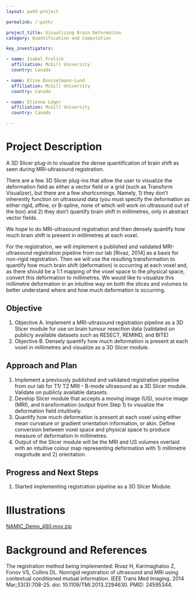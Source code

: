 ```yaml
---
layout: pw43-project

permalink: /:path/

project_title: Visualizing Brain Deformation
category: Quantification and Computation

key_investigators:

- name: Isabel Frolick
  affiliation: McGill University
  country: Canada

- name: Elise Donzselmann-Lund
  affiliation: McGill University
  country: Canada

- name: Étienne Léger
  affiliation: McGill University
  country: Canada

---
```


# Project Description

<!-- Add a short paragraph describing the project. -->


A 3D Slicer plug-in to visualize the dense quantification of brain shift as seen during MRI-ultrasound registration.

There are a few 3D Slicer plug-ins that allow the user to visualize the deformation field as either a vector field or a grid (such as Transform Visualizer), but there are a few shortcomings. Namely, 1) they don’t inherently function on ultrasound data (you must specify the deformation as either rigid, affine, or B-spline, none of which will work on ultrasound out of the box) and 2) they don’t quantify brain shift in millimetres, only in abstract vector fields.

We hope to do MRI-ultrasound registration and then densely quantify how much brain shift is present in millimetres at each voxel.

For the registration, we will implement a published and validated MRI-ultrasound registration pipeline from our lab [Rivaz, 2014] as a basis for non-rigid registration. Then we will use the resulting transformation to quantify how much brain shift (deformation) is occurring at each voxel and, as there should be a 1:1 mapping of the voxel space to the physical space, convert this deformation to millimetres. We would like to visualize this millimetre deformation in an intuitive way on both the slices and volumes to better understand where and how much deformation is occurring. 





## Objective

<!-- Describe here WHAT you would like to achieve (what you will have as end result). -->


1. Objective A. Implement a MRI-ultrasound registration pipeline as a 3D Slicer module for use on brain tumour resection data (validated on publicly available datasets such as RESECT, REMIND, and BITE)
2. Objective B.  Densely quantify how much deformation is present at each voxel in millimetres and visualize as a 3D Slicer module.



## Approach and Plan

<!-- Describe here HOW you would like to achieve the objectives stated above. -->


1. Implement a previously published and validated registration pipeline from our lab for T1/ T2 MRI - B-mode ultrasound as a 3D Slicer module. Validate on publicly available datasets.
2. Develop Slicer module that accepts a moving image (US), source image (MRI), and transformation (output from Step 1) to visualize the deformation field intuitively. 
3. Quantify how much deformation is present at each voxel using either mean curvature or gradient orientation information, or akin. Define conversion between voxel space and physical space to produce measure of deformation in  millimetres.
4. Output of the Slicer module will be the MRI and US volumes overlaid with an intuitive colour map representing deformation with 1) millimetre magnitude and 2) orientation.



## Progress and Next Steps

<!-- Update this section as you make progress, describing of what you have ACTUALLY DONE.
     If there are specific steps that you could not complete then you can describe them here, too. -->


1. Started implementing registration pipeline as a 3D Slicer Module.



# Illustrations

<!-- Add pictures and links to videos that demonstrate what has been accomplished. -->


[NAMIC_Demo_480.mov.zip](https://github.com/user-attachments/files/20949532/NAMIC_Demo_480.mov.zip)



# Background and References

<!-- If you developed any software, include link to the source code repository.
     If possible, also add links to sample data, and to any relevant publications. -->


The registration method being implemented: Rivaz H, Karimaghaloo Z, Fonov VS, Collins DL. Nonrigid registration of ultrasound and MRI using contextual conditioned mutual information. IEEE Trans Med Imaging. 2014 Mar;33(3):708-25. doi: 10.1109/TMI.2013.2294630. PMID: 24595344.

